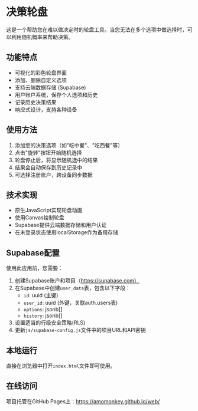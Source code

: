 # 决策轮盘

这是一个帮助您在难以做决定时的轮盘工具。当您无法在多个选项中做选择时，可以利用随机概率来帮助决策。

## 功能特点

- 可视化的彩色轮盘界面
- 添加、删除自定义选项
- 支持云端数据存储 (Supabase)
- 用户账户系统，保存个人选项和历史
- 记录历史决策结果
- 响应式设计，支持各种设备

## 使用方法

1. 添加您的决策选项（如"吃中餐"、"吃西餐"等）
2. 点击"旋转"按钮开始随机选择
3. 轮盘停止后，将显示随机选中的结果
4. 结果会自动保存到历史记录中
5. 可选择注册账户，跨设备同步数据

## 技术实现

- 原生JavaScript实现轮盘动画
- 使用Canvas绘制轮盘
- Supabase提供云端数据存储和用户认证
- 在未登录状态使用localStorage作为备用存储

## Supabase配置

使用此应用前，您需要：

1. 创建Supabase账户和项目（https://supabase.com）
2. 在Supabase中创建`user_data`表，包含以下字段：
   - `id`: uuid (主键)
   - `user_id`: uuid (外键，关联auth.users表)
   - `options`: jsonb[]
   - `history`: jsonb[]
3. 设置适当的行级安全策略(RLS)
4. 更新`js/supabase-config.js`文件中的项目URL和API密钥

## 本地运行

直接在浏览器中打开`index.html`文件即可使用。

## 在线访问

项目托管在GitHub Pages上：https://amomonkey.github.io/web/
